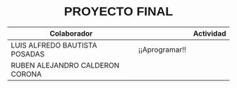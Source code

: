 <font face="arial">
  <h1 align="center">PROYECTO FINAL</h1>
</font>

<div align="center">
  
|  Colaborador | | Actividad |
| ------------ | ------------ | ------------ |
| LUIS ALFREDO BAUTISTA POSADAS| ¡¡Aprogramar!! |
| RUBEN ALEJANDRO CALDERON CORONA 

 
 </div align="center">